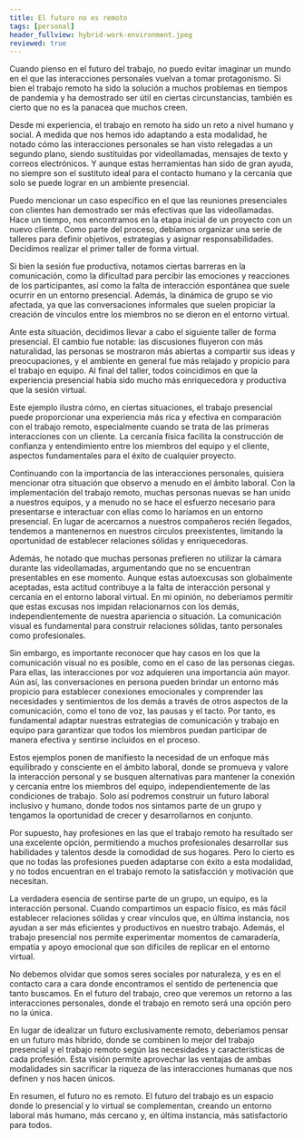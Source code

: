 ```yaml
---
title: El futuro no es remoto
tags: [personal]
header_fullview: hybrid-work-environment.jpeg
reviewed: true
---
```

Cuando pienso en el futuro del trabajo, no puedo evitar imaginar un mundo en el que las interacciones personales vuelvan a tomar protagonismo. Si bien el trabajo remoto ha sido la solución a muchos problemas en tiempos de pandemia y ha demostrado ser útil en ciertas circunstancias, también es cierto que no es la panacea que muchos creen.

Desde mi experiencia, el trabajo en remoto ha sido un reto a nivel humano y social. A medida que nos hemos ido adaptando a esta modalidad, he notado cómo las interacciones personales se han visto relegadas a un segundo plano, siendo sustituidas por videollamadas, mensajes de texto y correos electrónicos. Y aunque estas herramientas han sido de gran ayuda, no siempre son el sustituto ideal para el contacto humano y la cercanía que solo se puede lograr en un ambiente presencial.

Puedo mencionar un caso específico en el que las reuniones presenciales con clientes han demostrado ser más efectivas que las videollamadas. Hace un tiempo, nos encontramos en la etapa inicial de un proyecto con un nuevo cliente. Como parte del proceso, debíamos organizar una serie de talleres para definir objetivos, estrategias y asignar responsabilidades. Decidimos realizar el primer taller de forma virtual.

Si bien la sesión fue productiva, notamos ciertas barreras en la comunicación, como la dificultad para percibir las emociones y reacciones de los participantes, así como la falta de interacción espontánea que suele ocurrir en un entorno presencial. Además, la dinámica de grupo se vio afectada, ya que las conversaciones informales que suelen propiciar la creación de vínculos entre los miembros no se dieron en el entorno virtual.

Ante esta situación, decidimos llevar a cabo el siguiente taller de forma presencial. El cambio fue notable: las discusiones fluyeron con más naturalidad, las personas se mostraron más abiertas a compartir sus ideas y preocupaciones, y el ambiente en general fue más relajado y propicio para el trabajo en equipo. Al final del taller, todos coincidimos en que la experiencia presencial había sido mucho más enriquecedora y productiva que la sesión virtual.

Este ejemplo ilustra cómo, en ciertas situaciones, el trabajo presencial puede proporcionar una experiencia más rica y efectiva en comparación con el trabajo remoto, especialmente cuando se trata de las primeras interacciones con un cliente. La cercanía física facilita la construcción de confianza y entendimiento entre los miembros del equipo y el cliente, aspectos fundamentales para el éxito de cualquier proyecto.

Continuando con la importancia de las interacciones personales, quisiera mencionar otra situación que observo a menudo en el ámbito laboral. Con la implementación del trabajo remoto, muchas personas nuevas se han unido a nuestros equipos, y a menudo no se hace el esfuerzo necesario para presentarse e interactuar con ellas como lo haríamos en un entorno presencial. En lugar de acercarnos a nuestros compañeros recién llegados, tendemos a mantenernos en nuestros círculos preexistentes, limitando la oportunidad de establecer relaciones sólidas y enriquecedoras.

Además, he notado que muchas personas prefieren no utilizar la cámara durante las videollamadas, argumentando que no se encuentran presentables en ese momento. Aunque estas autoexcusas son globalmente aceptadas, esta actitud contribuye a la falta de interacción personal y cercanía en el entorno laboral virtual. En mi opinión, no deberíamos permitir que estas excusas nos impidan relacionarnos con los demás, independientemente de nuestra apariencia o situación. La comunicación visual es fundamental para construir relaciones sólidas, tanto personales como profesionales.

Sin embargo, es importante reconocer que hay casos en los que la comunicación visual no es posible, como en el caso de las personas ciegas. Para ellas, las interacciones por voz adquieren una importancia aún mayor. Aún así, las conversaciones en persona pueden brindar un entorno más propicio para establecer conexiones emocionales y comprender las necesidades y sentimientos de los demás a través de otros aspectos de la comunicación, como el tono de voz, las pausas y el tacto. Por tanto, es fundamental adaptar nuestras estrategias de comunicación y trabajo en equipo para garantizar que todos los miembros puedan participar de manera efectiva y sentirse incluidos en el proceso.

Estos ejemplos ponen de manifiesto la necesidad de un enfoque más equilibrado y consciente en el ámbito laboral, donde se promueva y valore la interacción personal y se busquen alternativas para mantener la conexión y cercanía entre los miembros del equipo, independientemente de las condiciones de trabajo. Solo así podremos construir un futuro laboral inclusivo y humano, donde todos nos sintamos parte de un grupo y tengamos la oportunidad de crecer y desarrollarnos en conjunto.

Por supuesto, hay profesiones en las que el trabajo remoto ha resultado ser una excelente opción, permitiendo a muchos profesionales desarrollar sus habilidades y talentos desde la comodidad de sus hogares. Pero lo cierto es que no todas las profesiones pueden adaptarse con éxito a esta modalidad, y no todos encuentran en el trabajo remoto la satisfacción y motivación que necesitan.

La verdadera esencia de sentirse parte de un grupo, un equipo, es la interacción personal. Cuando compartimos un espacio físico, es más fácil establecer relaciones sólidas y crear vínculos que, en última instancia, nos ayudan a ser más eficientes y productivos en nuestro trabajo. Además, el trabajo presencial nos permite experimentar momentos de camaradería, empatía y apoyo emocional que son difíciles de replicar en el entorno virtual.

No debemos olvidar que somos seres sociales por naturaleza, y es en el contacto cara a cara donde encontramos el sentido de pertenencia que tanto buscamos. En el futuro del trabajo, creo que veremos un retorno a las interacciones personales, donde el trabajo en remoto será una opción pero no la única.

En lugar de idealizar un futuro exclusivamente remoto, deberíamos pensar en un futuro más híbrido, donde se combinen lo mejor del trabajo presencial y el trabajo remoto según las necesidades y características de cada profesión. Esta visión permite aprovechar las ventajas de ambas modalidades sin sacrificar la riqueza de las interacciones humanas que nos definen y nos hacen únicos.

En resumen, el futuro no es remoto. El futuro del trabajo es un espacio donde lo presencial y lo virtual se complementan, creando un entorno laboral más humano, más cercano y, en última instancia, más satisfactorio para todos.